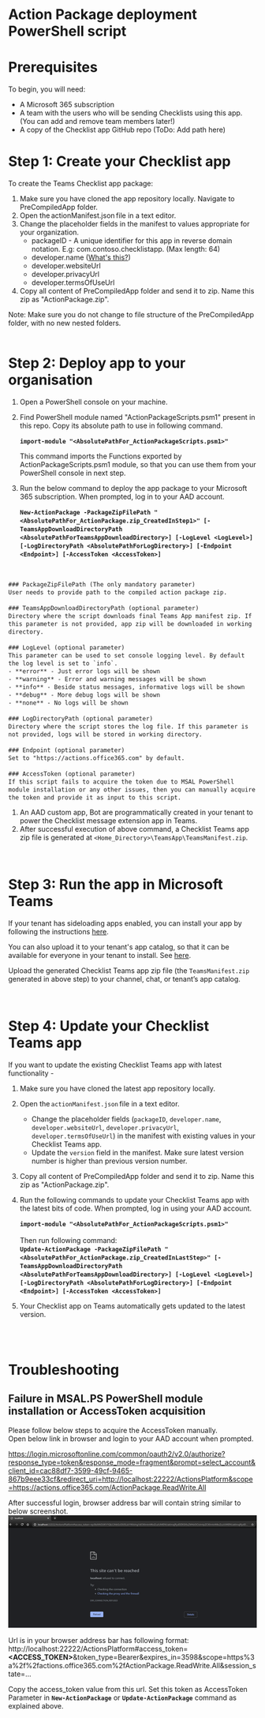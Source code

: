 # Action Package deployment PowerShell script

# Prerequisites

To begin, you will need:
* A Microsoft 365 subscription
* A team with the users who will be sending Checklists using this app. (You can add and remove team members later!)  
* A copy of the Checklist app GitHub repo (ToDo: Add path here)  


# Step 1: Create your Checklist app

To create the Teams Checklist app package:
1. Make sure you have cloned the app repository locally. Navigate to PreCompiledApp folder.
1. Open the actionManifest.json file in a text editor.
1. Change the placeholder fields in the manifest to values appropriate for your organization. 
    * packageID - A unique identifier for this app in reverse domain notation. E.g: com.contoso.checklistapp. (Max length: 64) 
    * developer.[]()name ([What's this?](https://docs.microsoft.com/en-us/microsoftteams/platform/resources/schema/manifest-schema#developer))
    * developer.websiteUrl
    * developer.privacyUrl
    * developer.termsOfUseUrl
1. Copy all content of PreCompiledApp folder and send it to zip. Name this zip as "ActionPackage.zip". 


Note: Make sure you do not change to file structure of the PreCompiledApp folder, with no new nested folders.  
<br/>

# Step 2: Deploy app to your organisation

1. Open a PowerShell console on your machine.
1. Find PowerShell module named "ActionPackageScripts.psm1" present in this repo. Copy its absolute path to use in following command. 

    **```import-module "<AbsolutePathFor_ActionPackageScripts.psm1>"```**

    This command imports the Functions exported by ActionPackageScripts.psm1 module, so that you can use them from your PowerShell console in next step.

1. Run the below command to deploy the app package to your Microsoft 365 subscription. When prompted, log in to your AAD account.  

    **```New-ActionPackage -PackageZipFilePath "<AbsolutePathFor_ActionPackage.zip_CreatedInStep1>" [-TeamsAppDownloadDirectoryPath <AbsolutePathForTeamsAppDownloadDirectory>] [-LogLevel <LogLevel>] [-LogDirectoryPath <AbsolutePathForLogDirectory>] [-Endpoint <Endpoint>] [-AccessToken <AccessToken>]```**
<br/>
    
    ### PackageZipFilePath (The only mandatory parameter)
    User needs to provide path to the compiled action package zip.

    ### TeamsAppDownloadDirectoryPath (optional parameter)
    Directory where the script downloads final Teams App manifest zip. If this parameter is not provided, app zip will be downloaded in working directory.

    ### LogLevel (optional parameter)
    This parameter can be used to set console logging level. By default the log level is set to `info`.
    - **error** - Just error logs will be shown
    - **warning** - Error and warning messages will be shown
    - **info** - Beside status messages, informative logs will be shown
    - **debug** - More debug logs will be shown
    - **none** - No logs will be shown

    ### LogDirectoryPath (optional parameter)
    Directory where the script stores the log file. If this parameter is not provided, logs will be stored in working directory.

    ### Endpoint (optional parameter)
    Set to "https://actions.office365.com" by default. 

    ### AccessToken (optional parameter)
    If this script fails to acquire the token due to MSAL PowerShell module installation or any other issues, then you can manually acquire the token and provide it as input to this script.

1. An AAD custom app, Bot are programmatically created in your tenant to power the Checklist message extension app in Teams.
1. After successful execution of above command, a Checklist Teams app zip file is generated at `<Home_Directory>\TeamsApp\TeamsManifest.zip`.

<br/>

# Step 3: Run the app in Microsoft Teams

If your tenant has sideloading apps enabled, you can install your app by following the instructions [here](https://docs.microsoft.com/en-us/microsoftteams/platform/concepts/apps/apps-upload#load-your-package-into-teams).

You can also upload it to your tenant's app catalog, so that it can be available for everyone in your tenant to install. See [here](https://docs.microsoft.com/en-us/microsoftteams/tenant-apps-catalog-teams).

Upload the generated Checklist Teams app zip file (the `TeamsManifest.zip` generated in above step) to your channel, chat, or tenant’s app catalog. 

<br/>

# Step 4: Update your Checklist Teams app

If you want to update the existing Checklist Teams app with latest functionality -
1. Make sure you have cloned the latest app repository locally.
1. Open the `actionManifest.json` file in a text editor.
    * Change the placeholder fields (`packageID`, `developer.name`, `developer.websiteUrl`, `developer.privacyUrl`, `developer.termsOfUseUrl`) in the manifest with existing values in your Checklist Teams app. 
    * Update the `version` field in the manifest. Make sure latest version number is higher than previous version number.  
1. Copy all content of PreCompiledApp folder and send it to zip. Name this zip as "ActionPackage.zip". 
1. Run the following commands to update your Checklist Teams app with the latest bits of code. When prompted, log in using your AAD account. 
    
    **```import-module "<AbsolutePathFor_ActionPackageScripts.psm1>"```** <br/><br/>
    Then run following command: <br/>
    **```Update-ActionPackage -PackageZipFilePath "<AbsolutePathFor_ActionPackage.zip_CreatedInLastStep>" [-TeamsAppDownloadDirectoryPath <AbsolutePathForTeamsAppDownloadDirectory>] [-LogLevel <LogLevel>] [-LogDirectoryPath <AbsolutePathForLogDirectory>] [-Endpoint <Endpoint>] [-AccessToken <AccessToken>]```**
1. Your Checklist app on Teams automatically gets updated to the latest version. 

<br/><br/>

# Troubleshooting

## Failure in MSAL.PS PowerShell module installation or AccessToken acquisition
Please follow below steps to acquire the AccessToken manually.<br/>
Open below link in browser and login to your AAD account when prompted.<br/>

https://login.microsoftonline.com/common/oauth2/v2.0/authorize?response_type=token&response_mode=fragment&prompt=select_account&client_id=cac88df7-3599-49cf-9465-867b9eee33cf&redirect_uri=http://localhost:22222/ActionsPlatform&scope=https://actions.office365.com/ActionPackage.ReadWrite.All <br/>

After successful login, browser address bar will contain string similar to below screenshot.![](DocResources/TokenAcquisition.png)

Url is in your browser address bar has following format: http://localhost:22222/ActionsPlatform#access_token=**<ACCESS_TOKEN>**&token_type=Bearer&expires_in=3598&scope=https%3a%2f%2factions.office365.com%2fActionPackage.ReadWrite.All&session_state=...

Copy the access_token value from this url. Set this token as AccessToken Parameter in 
**```New-ActionPackage```** or **```Update-ActionPackage```** command as explained above.